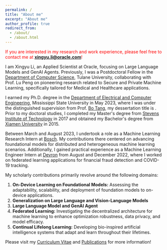```yaml
---
permalink: /
title: "About me"
excerpt: "About me"
author_profile: true
redirect_from: 
  - /about/
  - /about.html
---
```

<span style="color:red">If you are interested in my research and work experience, please feel free to contact me at **xingyu.li@oracle.com**! 
</span>

I am Xingyu Li, an Applied Scientist at Oracle, focusing on Large Language Models and GenAI Agents. Previously, I was a Postdoctoral Fellow in the [Department of Computer Science](https://sse.tulane.edu/cs/), Tulane University, collaborating with Prof. Lu Peng on pioneering research related to Secure and Private Machine Learning, specifically tailored for Medical and Healthcare applications.

<!-- I am Xingyu Li, a Postdoctoral Fellow in the [Department of Computer Science](https://sse.tulane.edu/cs/postdoctoral-fellows), Tulane University, collaborating with Prof. [Lu Peng](https://cs.tulane.edu/~lpeng3/) in pioneering research related to Secure and Private Machine Learning, specifically tailored for Medical and Healthcare applications.  -->

I earned my Ph.D. degree in the [Department of Electrical and Computer Engineering](https://www.ece.msstate.edu/), Mississippi State University in May 2023, where I was under the distinguished supervision from Prof. [Bo Tang](https://users.wpi.edu/~btang1/), my dessertation title is . Prior to my doctoral studies, I completed my Master's degree from [Stevens Institute of Technology](https://www.stevens.edu/) in 2017 and obtained my Bachelor's degree from [Xiamen University](https://www.xmu.edu.cn/) in 2015. 

Between March and August 2023, I undertook a role as a Machine Learning Research Intern at [Bosch](https://www.bosch-ai.com/). My contributions there centered on advancing foundational models for distributed and heterogeneous machine learning scenarios. Additionally, I gained practical experience as a Machine Learning Engineer Intern at [Devron](https://www.devron.ai/) from August and December 2022, where I worked on federated learning applications for financial fraud detection and COVID-19 tracking.

My scholarly contributions primarily revolve around the following domains:

1. **On-Device Learning on Foundational Models:** Assessing the adaptability, scalability, and deployment of foundation models to on-device applications.
2. **Generalization on Large Language and Vision-Language Models**
3. **Large Language Model and GenAI Agent**
4. **Federated Learning:** Investigating the decentralized architecture for machine learning to enhance optimization robustness, data privacy, and model efficacy.
5. **Continual Lifelong Learning:** Developing bio-inspired artificial intelligence systems that adapt and learn throughout their lifetimes.

Please visit my [Curriculum Vitae](https://nikoxing.github.io/cv/) and [Publications](https://nikoxing.github.io/publications/) for more information!
